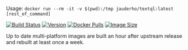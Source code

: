 Usage: `docker run --rm -it -v $(pwd):/tmp jauderho/textql:latest [rest_of_command]`

[![Build Status](https://github.com/jauderho/dockerfiles/workflows/textql/badge.svg)](https://github.com/jauderho/dockerfiles/actions)
[![Version](https://img.shields.io/docker/v/jauderho/textql/latest)](https://github.com/dinedal/textql)
[![Docker Pulls](https://img.shields.io/docker/pulls/jauderho/textql)](https://hub.docker.com/r/jauderho/textql/)
[![Image Size](https://img.shields.io/docker/image-size/jauderho/textql/latest)](https://hub.docker.com/r/jauderho/textql/)

Up to date multi-platform images are built an hour after upstream release and rebuilt at least once a week.
